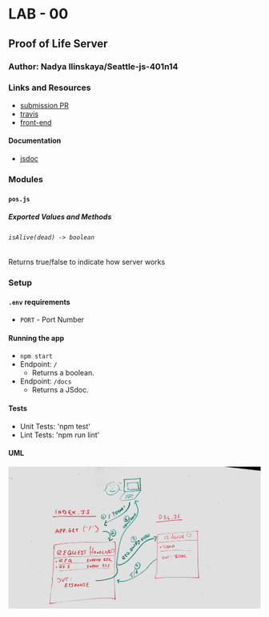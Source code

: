 # LAB - 00

## Proof of Life Server

### Author: Nadya Ilinskaya/Seattle-js-401n14

### Links and Resources
* [submission PR](https://github.com/nadili-401-advanced-javascript/lab-00/pull/1)
* [travis](https://travis-ci.com/nadili-401-advanced-javascript/lab-00)
* [front-end](https://nadili-lab-00.herokuapp.com/)

#### Documentation
* [jsdoc](https://nadili-lab-00.herokuapp.com/docs/)

### Modules
#### `pos.js`
##### Exported Values and Methods

###### `isAlive(dead) -> boolean`
Returns true/false to indicate how server works

### Setup
#### `.env` requirements
* `PORT` - Port Number

#### Running the app
* `npm start`
* Endpoint: `/`
  * Returns a boolean.
* Endpoint: `/docs`
  * Returns a JSdoc.
  
#### Tests
* Unit Tests: 'npm test'
* Lint Tests: 'npm run lint'

#### UML
![UML Diagram](whiteboard.jpg)

